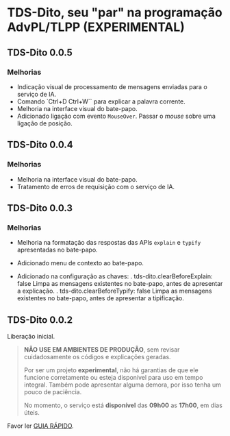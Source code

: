 # TDS-Dito, seu "par" na programação AdvPL/TLPP (**EXPERIMENTAL**)

## TDS-Dito 0.0.5

### Melhorias

- Indicação visual de processamento de mensagens enviadas para o serviço de IA.
- Comando `Ctrl+D Ctrl+W`` para explicar a palavra corrente.
- Melhoria na interface visual do bate-papo.
- Adicionado ligação com evento `MouseOver`. Passar o _mouse_ sobre uma ligação de posição.

## TDS-Dito 0.0.4

### Melhorias

- Melhoria na interface visual do bate-papo.
- Tratamento de erros de requisição com o serviço de IA.

## TDS-Dito 0.0.3

### Melhorias

- Melhoria na formatação das respostas das APIs ``explain`` e ``typify`` apresentadas no bate-papo.

- Adicionado menu de contexto ao bate-papo.
- Adicionado na configuração as chaves:
  . tds-dito.clearBeforeExplain: false
    Limpa as mensagens existentes no bate-papo, antes de apresentar a explicação.
  . tds-dito.clearBeforeTypify: false
    Limpa as mensagens existentes no bate-papo, antes de apresentar a tipificação.

## TDS-Dito 0.0.2

Liberação inicial.

> **NÃO USE EM AMBIENTES DE PRODUÇÃO**, sem revisar cuidadosamente os códigos e explicações geradas.
>
> Por ser um projeto **experimental**, não há garantias de que ele funcione corretamente ou esteja disponível para uso em tempo integral. Também pode apresentar alguma demora, por isso tenha um pouco de paciência.
>
> No momento, o serviço está **disponível** das **09h00** as **17h00**, em dias úteis.

Favor ler [GUIA RÁPIDO](https://github.com/brodao2/tds-dito/blob/main/README.md#guia-ultra-r%C3%A1pido).

